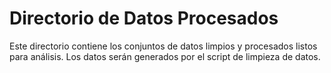 # Directorio de Datos Procesados

Este directorio contiene los conjuntos de datos limpios y procesados listos para análisis.
Los datos serán generados por el script de limpieza de datos.